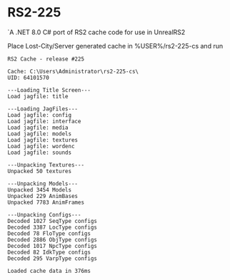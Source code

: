 # RS2-225  
`A .NET 8.0 C# port of RS2 cache code for use in UnrealRS2

Place Lost-City/Server generated cache in %USER%/rs2-225-cs and run  

```
RS2 Cache - release #225

Cache: C:\Users\Administrator\rs2-225-cs\
UID: 64101570

---Loading Title Screen---
Load jagfile: title

---Loading JagFiles---
Load jagfile: config
Load jagfile: interface
Load jagfile: media
Load jagfile: models
Load jagfile: textures
Load jagfile: wordenc
Load jagfile: sounds

---Unpacking Textures---
Unpacked 50 textures

---Unpacking Models---
Unpacked 3454 Models
Unpacked 229 AnimBases
Unpacked 7783 AnimFrames

---Unpacking Configs---
Decoded 1027 SeqType configs
Decoded 3387 LocType configs
Decoded 78 FloType configs
Decoded 2886 ObjType configs
Decoded 1017 NpcType configs
Decoded 82 IdkType configs
Decoded 295 VarpType configs

Loaded cache data in 376ms
```
